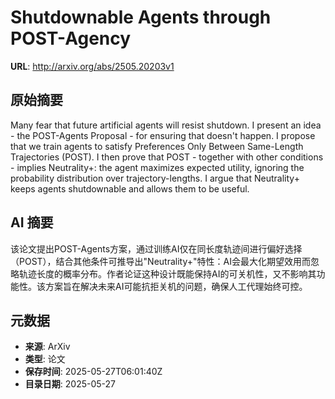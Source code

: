 # Shutdownable Agents through POST-Agency

**URL**: http://arxiv.org/abs/2505.20203v1

## 原始摘要

Many fear that future artificial agents will resist shutdown. I present an
idea - the POST-Agents Proposal - for ensuring that doesn't happen. I propose
that we train agents to satisfy Preferences Only Between Same-Length
Trajectories (POST). I then prove that POST - together with other conditions -
implies Neutrality+: the agent maximizes expected utility, ignoring the
probability distribution over trajectory-lengths. I argue that Neutrality+
keeps agents shutdownable and allows them to be useful.


## AI 摘要

该论文提出POST-Agents方案，通过训练AI仅在同长度轨迹间进行偏好选择（POST），结合其他条件可推导出"Neutrality+"特性：AI会最大化期望效用而忽略轨迹长度的概率分布。作者论证这种设计既能保持AI的可关机性，又不影响其功能性。该方案旨在解决未来AI可能抗拒关机的问题，确保人工代理始终可控。

## 元数据

- **来源**: ArXiv
- **类型**: 论文
- **保存时间**: 2025-05-27T06:01:40Z
- **目录日期**: 2025-05-27
